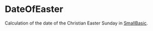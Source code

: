 # DateOfEaster
Calculation of the date of the Christian Easter Sunday in [SmallBasic](https://smallbasic-publicwebsite.azurewebsites.net/).
